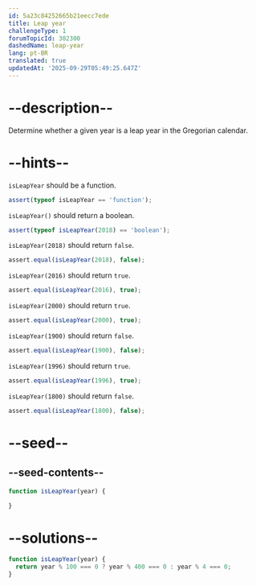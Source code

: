 ```yaml
---
id: 5a23c84252665b21eecc7ede
title: Leap year
challengeType: 1
forumTopicId: 302300
dashedName: leap-year
lang: pt-BR
translated: true
updatedAt: '2025-09-29T05:49:25.647Z'
---
```


# --description--

Determine whether a given year is a leap year in the Gregorian calendar.

# --hints--

`isLeapYear` should be a function.

```js
assert(typeof isLeapYear == 'function');
```

`isLeapYear()` should return a boolean.

```js
assert(typeof isLeapYear(2018) == 'boolean');
```

`isLeapYear(2018)` should return `false`.

```js
assert.equal(isLeapYear(2018), false);
```

`isLeapYear(2016)` should return `true`.

```js
assert.equal(isLeapYear(2016), true);
```

`isLeapYear(2000)` should return `true`.

```js
assert.equal(isLeapYear(2000), true);
```

`isLeapYear(1900)` should return `false`.

```js
assert.equal(isLeapYear(1900), false);
```

`isLeapYear(1996)` should return `true`.

```js
assert.equal(isLeapYear(1996), true);
```

`isLeapYear(1800)` should return `false`.

```js
assert.equal(isLeapYear(1800), false);
```

# --seed--

## --seed-contents--

```js
function isLeapYear(year) {

}
```

# --solutions--

```js
function isLeapYear(year) {
  return year % 100 === 0 ? year % 400 === 0 : year % 4 === 0;
}
```
